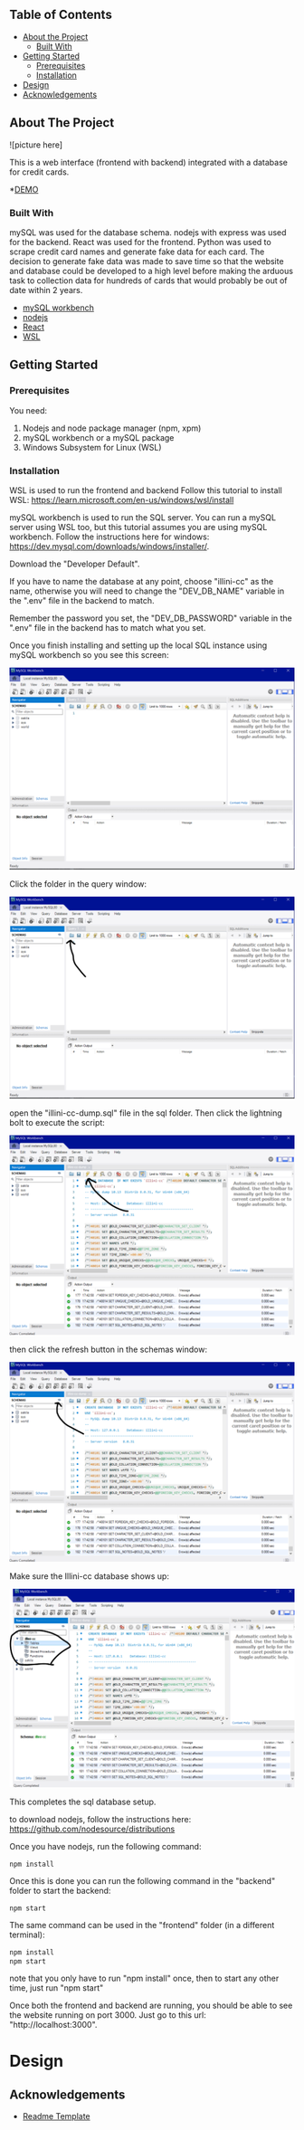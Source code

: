 <!-- TABLE OF CONTENTS -->
## Table of Contents

* [About the Project](#about-the-project)
  * [Built With](#built-with)
* [Getting Started](#getting-started)
  * [Prerequisites](#prerequisites)
  * [Installation](#installation)
* [Design](#design)
* [Acknowledgements](#acknowledgements)



<!-- ABOUT THE PROJECT -->
## About The Project

![picture here]


This is a web interface (frontend with backend) integrated with a database for credit cards.

*[DEMO](https://youtu.be/w8gRLMfLC-Q)


### Built With

mySQL was used for the database schema. nodejs with express was used for the backend. React was used for the frontend. Python was used to scrape credit card names and generate fake data for each card.
The decision to generate fake data was made to save time so that the website and database could be developed to a high level before making the arduous task to collection data for hundreds of cards that would probably be out of date within 2 years.

* [mySQL workbench](https://www.mysql.com/products/workbench/)
* [nodejs](https://nodejs.org/en)
* [React](https://react.dev/)
* [WSL](https://en.wikipedia.org/wiki/Windows_Subsystem_for_Linux)


<!-- GETTING STARTED -->
## Getting Started


### Prerequisites

You need:

1. Nodejs and node package manager (npm, xpm)
2. mySQL workbench or a mySQL package
3. Windows Subsystem for Linux (WSL)

### Installation

WSL is used to run the frontend and backend
Follow this tutorial to install WSL: https://learn.microsoft.com/en-us/windows/wsl/install

mySQL workbench is used to run the SQL server. 
You can run a mySQL server using WSL too, but this tutorial assumes you are using mySQL workbench.
Follow the instructions here for windows: https://dev.mysql.com/downloads/windows/installer/.

Download the "Developer Default".

If you have to name the database at any point, choose "illini-cc" as the name, otherwise you will need to change the "DEV_DB_NAME" variable in the ".env" file in the backend to match.

Remember the password you set, the "DEV_DB_PASSWORD" variable in the ".env" file in the backend has to match what you set.

Once you finish installing and setting up the local SQL instance using mySQL workbench so you see this screen:

![mysql-1](mysql-1.png)

Click the folder in the query window:

![mysql-2](mysql-2.png)

open the "illini-cc-dump.sql" file in the sql folder. Then click the lightning bolt to execute the script:

![mysql-3](mysql-3.png)

then click the refresh button in the schemas window:

![mysql-4](mysql-4.png)

Make sure the Illini-cc database shows up:

![mysql-5](mysql-5.png)

This completes the sql database setup.

to download nodejs, follow the instructions here: https://github.com/nodesource/distributions

Once you have nodejs, run the following command:
```
npm install
```

Once this is done you can run the following command in the "backend" folder to start the backend:

```
npm start
```

The same command can be used in the "frontend" folder (in a different terminal):

```
npm install
npm start
```

note that you only have to run "npm install" once, then to start any other time, just run "npm start"

Once both the frontend and backend are running, you should be able to see the website running on port 3000. 
Just go to this url: "http://localhost:3000".

# Design









<!-- ACKNOWLEDGEMENTS -->
## Acknowledgements
* [Readme Template](https://github.com/othneildrew/Best-README-Template)




